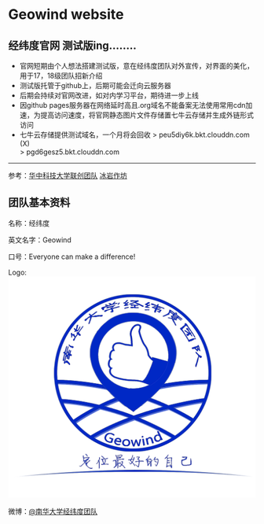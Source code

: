 # Geowind website 
## 经纬度官网 测试版ing........  
- 官网短期由个人想法搭建测试版，意在经纬度团队对外宣传，对界面的美化，用于17，18级团队招新介绍  
- 测试版托管于github上，后期可能会迁向云服务器
- 后期会持续对官网改进，如对内学习平台，期待进一步上线  
- 因github pages服务器在网络延时高且.org域名不能备案无法使用常用cdn加速，为提高访问速度，将官网静态图片文件存储置七牛云存储并生成外链形式访问
- 七牛云存储提供测试域名，一个月将会回收   > peu5diy6k.bkt.clouddn.com (X)  
                                      > pgd6gesz5.bkt.clouddn.com 
----------

参考：[华中科技大学联创团队](http://www.hustunique.com/)
[冰岩作坊](http://www.bingyan.net/)


## 团队基本资料

名称：经纬度

英文名字：Geowind

口号：Everyone can make a difference!

Logo:![](https://github.com/Geowind/geowind.github.io/blob/master/assets/img/logo-light.jpg)


微博：[@南华大学经纬度团队](http://weibo.com/geowind)


